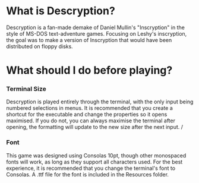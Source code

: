 # What is Descryption?
Descryption is a fan-made demake of Daniel Mullin's "Inscryption" in the style of MS-DOS text-adventure games. Focusing on Leshy's inscryption, the goal was to make a version of Inscryption that would have been distributed on floppy disks. 

# What should I do before playing?
### Terminal Size
Descryption is played entirely through the terminal, with the only input being numbered selections in menus. It is recommended that you create a shortcut for the executable and change the properties so it opens maximised. If you do not, you can always maximise the terminal after opening, the formatting will update to the new size after the next input.
 /
### Font
This game was designed using Consolas 10pt, though other monospaced fonts will work, as long as they support all characters used. For the best experience, it is recommended that you change the terminal's font to Consolas. A .ttf file for the font is included in the Resources folder. 
